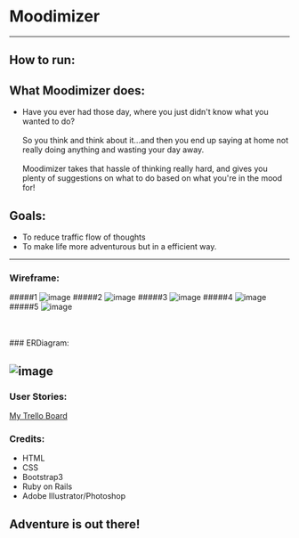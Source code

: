 
# Moodimizer
----------------------------------

## How to run:

  
  
## What Moodimizer does:

  - Have you ever had those day, where you just didn't know what you wanted to do? 
  <br><br>
  So you think and think about it...and then you end up saying at home not really doing anything and wasting your day away.<br><br>
  Moodimizer takes that hassle of thinking really hard, and gives you plenty of suggestions on what to do based on what you're in the mood for!

## Goals:

  - To reduce traffic flow of thoughts
  - To make life more adventurous but in a efficient way.
  
  
-----------------------------------------  
### Wireframe:

#####1
![image](https://github.com/wuj00/the-game-of-mediocre-life/blob/master/02_Project/moody_events/app/assets/images/Wireframe1.png?raw=true)
#####2
![image](https://github.com/wuj00/the-game-of-mediocre-life/blob/master/02_Project/moody_events/app/assets/images/Wireframe2.png?raw=true)
#####3
![image](https://github.com/wuj00/the-game-of-mediocre-life/blob/master/02_Project/moody_events/app/assets/images/Wireframe3.png?raw=true)
#####4
![image](https://github.com/wuj00/the-game-of-mediocre-life/blob/master/02_Project/moody_events/app/assets/images/Wireframe4.png?raw=true)
#####5
![image](https://github.com/wuj00/the-game-of-mediocre-life/blob/master/02_Project/moody_events/app/assets/images/Wireframe1.png?raw=true)

<br>
<br>
### ERDiagram:

![image](https://github.com/wuj00/the-game-of-mediocre-life/blob/master/02_Project/moody_events/app/assets/images/ERDiagram%20Model.png?raw=true)
------------------------------------------

### User Stories:

<a href="https://trello.com/b/7YuAZz35/project-2-moody-events">My Trello Board</a>
### Credits:
- HTML
- CSS
- Bootstrap3
- Ruby on Rails
- Adobe Illustrator/Photoshop

## Adventure is out there!
